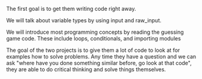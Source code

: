 The first goal is to get them writing code right away.

We will talk about variable types by using input and raw_input.

We will introduce most programming concepts by reading the guessing game code. These include loops, conditionals, and importing modules

The goal of the two projects is to give them a lot of code to look at for examples how to solve problems. Any time they have a question and we can ask "where have you done something similar before, go look at that code", they are able to do critical thinking and solve things themselves.

